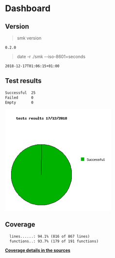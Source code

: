 Dashboard
=========

Version
-------
> smk version

```
0.2.0
```

> date -r ./smk --iso-8601=seconds

```
2018-12-17T01:06:15+01:00
```

Test results
------------
```
Successful  25
Failed      0
Empty       0
```
![](img/tests.png)

Coverage
--------

```
  lines......: 94.1% (816 of 867 lines)
  functions..: 93.7% (179 of 191 functions)
```

[**Coverage details in the sources**](http://lionel.draghi.free.fr/smk/lcov/home/lionel/Proj/smk/src/index-sort-f.html)

